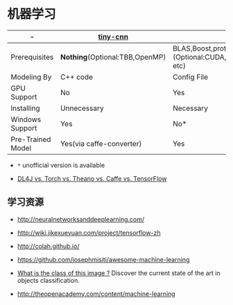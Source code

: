 # 机器学习

|-|[tiny-cnn](https://github.com/nyanp/tiny-cnn)|[caffe](https://github.com/BVLC/caffe)|[Theano](https://github.com/Theano/Theano)|[TensorFlow](https://www.tensorflow.org/)|
|---|---|---|---|---|
|Prerequisites|__Nothing__(Optional:TBB,OpenMP)|BLAS,Boost,protobuf,glog,gflags,hdf5, (Optional:CUDA,OpenCV,lmdb,leveldb etc)|Numpy,Scipy,BLAS,(optional:nose,Sphinx,CUDA etc)|numpy,six,protobuf,(optional:CUDA,Bazel)|
|Modeling By|C++ code|Config File|Python Code|Python Code|
|GPU Support|No|Yes|Yes|Yes|
|Installing|Unnecessary|Necessary|Necessary|Necessary|
|Windows Support|Yes|No*|Yes|No*|
|Pre-Trained Model|Yes(via caffe-converter)|Yes|No*|No*|

* `*` unofficial version is available


* [DL4J vs. Torch vs. Theano vs. Caffe vs. TensorFlow](https://deeplearning4j.org/compare-dl4j-torch7-pylearn)

## 学习资源
* http://neuralnetworksanddeeplearning.com/
* http://wiki.jikexueyuan.com/project/tensorflow-zh
* http://colah.github.io/
* https://github.com/josephmisiti/awesome-machine-learning

* [What is the class of this image ?](http://rodrigob.github.io/are_we_there_yet/build/classification_datasets_results.html)
  Discover the current state of the art in objects classification.
* http://theopenacademy.com/content/machine-learning
